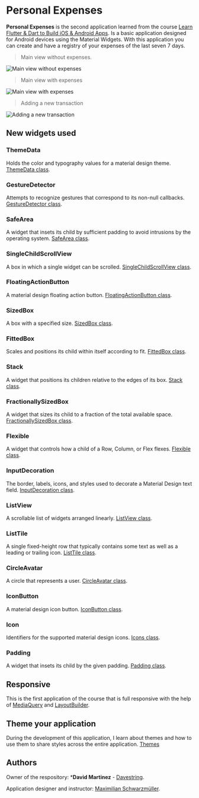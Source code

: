 # Personal Expenses

**Personal Expenses** is the second application learned from the course [Learn Flutter & Dart to Build iOS & Android Apps](https://www.udemy.com/course/learn-flutter-dart-to-build-ios-android-apps/). Is a basic application designed for Android devices using the Material Widgets. With this application you can create and have a registry of your expenses of the last seven 7 days.

> Main view without expenses.

![Main view without expenses](https://github-readmecontent.s3.us-east-2.amazonaws.com/Courses/Flutter/Personal+Expenses/Main+view+without+expenses.png)

> Main view with expenses

![Main view with expenses](https://github-readmecontent.s3.us-east-2.amazonaws.com/Courses/Flutter/Personal+Expenses/Main+view+with+expenses.png)

> Adding a new transaction

![Adding a new transaction](https://github-readmecontent.s3.us-east-2.amazonaws.com/Courses/Flutter/Personal+Expenses/Adding+a+new+transaction.png)

## New widgets used

### ThemeData

Holds the color and typography values for a material design theme. [ThemeData class](https://api.flutter.dev/flutter/material/ThemeData-class.html).

### GestureDetector

Attempts to recognize gestures that correspond to its non-null callbacks. [GestureDetector class](https://api.flutter.dev/flutter/widgets/GestureDetector-class.html).

### SafeArea

A widget that insets its child by sufficient padding to avoid intrusions by the operating system. [SafeArea class](https://api.flutter.dev/flutter/widgets/SafeArea-class.html).

### SingleChildScrollView

A box in which a single widget can be scrolled. [SingleChildScrollView class](https://api.flutter.dev/flutter/widgets/SingleChildScrollView-class.html).

### FloatingActionButton

A material design floating action button. [FloatingActionButton class](https://api.flutter.dev/flutter/material/FloatingActionButton-class.html).

### SizedBox

A box with a specified size. [SizedBox class](https://api.flutter.dev/flutter/widgets/SizedBox-class.html).

### FittedBox

Scales and positions its child within itself according to fit. [FittedBox class](https://api.flutter.dev/flutter/widgets/FittedBox-class.html).

### Stack

A widget that positions its children relative to the edges of its box. [Stack class](https://api.flutter.dev/flutter/widgets/Stack-class.html).

### FractionallySizedBox

A widget that sizes its child to a fraction of the total available space. [FractionallySizedBox class](https://api.flutter.dev/flutter/widgets/FractionallySizedBox-class.html).

### Flexible

A widget that controls how a child of a Row, Column, or Flex flexes. [Flexible class](https://api.flutter.dev/flutter/widgets/Flexible-class.html).

### InputDecoration

The border, labels, icons, and styles used to decorate a Material Design text field. [InputDecoration class](https://api.flutter.dev/flutter/material/InputDecoration-class.html).

### ListView

A scrollable list of widgets arranged linearly. [ListView class](https://api.flutter.dev/flutter/widgets/ListView-class.html).

### ListTile

A single fixed-height row that typically contains some text as well as a leading or trailing icon. [ListTile class](https://api.flutter.dev/flutter/material/ListTile-class.html).

### CircleAvatar

A circle that represents a user. [CircleAvatar class](https://api.flutter.dev/flutter/material/CircleAvatar-class.html).

### IconButton

A material design icon button. [IconButton class](https://api.flutter.dev/flutter/material/IconButton-class.html).

### Icon

Identifiers for the supported material design icons. [Icons class](https://api.flutter.dev/flutter/material/Icons-class.html).

### Padding

A widget that insets its child by the given padding. [Padding class](https://api.flutter.dev/flutter/widgets/Padding-class.html).

## Responsive

This is the first application of the course that is full responsive with the help of [MediaQuery](https://api.flutter.dev/flutter/widgets/MediaQuery-class.html) and [LayoutBuilder](https://api.flutter.dev/flutter/widgets/LayoutBuilder-class.html).

## Theme your application

During the development of this application, I learn about themes and how to use them to share styles across the entire application. [Themes](https://flutter.dev/docs/cookbook/design/themes)

## Authors

Owner of the respository: ***David Martinez** - [Davestring](https://github.com/Davestring).

Application designer and instructor: [Maximilian Schwarzmüller](https://www.academind.com/).
